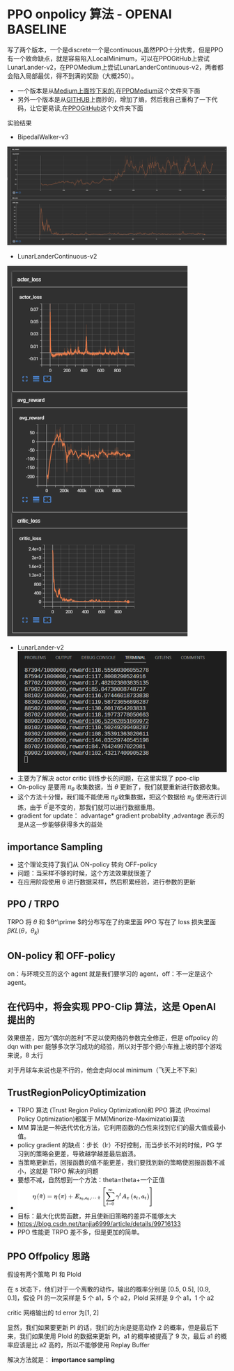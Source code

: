 # PPO onpolicy 算法 - OPENAI BASELINE

写了两个版本，一个是discrete一个是continuous,虽然PPO十分优秀，但是PPO有一个致命缺点，就是容易陷入LocalMinimum，可以在PPOGitHub上尝试LunarLander-v2，在PPOMedium上尝试LunarLanderContinuous-v2，两者都会陷入局部最优，得不到满的奖励（大概250）。

- 一个版本是从[Medium上面抄下来的](https://medium.com/analytics-vidhya/coding-ppo-from-scratch-with-pytorch-part-1-4-613dfc1b14c8),在[PPOMedium](./PPOMedium/)这个文件夹下面
- 另外一个版本是从[GITHUB](https://github.com/tomasspangelo/proximal-policy-optimization)上面抄的，增加了熵，然后我自己重构了一下代码，让它更易读,在[PPOGitHub](./PPOGitHub/)这个文件夹下面

实验结果

- BipedalWalker-v3

![BipedalWalker-v3](./lossBipedalWalker-v3.png)

- LunarLanderContinuous-v2

![lunarlander](./LunarLanderContinuous.png)

- LunarLander-v2
![v2](./LunarLander.png)
- 主要为了解决 actor critic 训练步长的问题，在这里实现了 ppo-clip
- On-policy 是要用 $π_θ$ 收集数据，当 $θ$ 更新了，我们就要重新进行数据收集。
- 这个方法十分慢，我们能不能使用 $\pi_{\theta^\prime}$收集数据，把这个数据给 $π_θ$ 使用进行训练，由于 $\theta^\prime$是不变的，那我们就可以进行数据重用。
- gradient for update： advantage\* gradient probablity ,advantage 表示的是从这一步能够获得多大的益处

## importance Sampling

- 这个理论支持了我们从 ON-policy 转向 OFF-policy
- 问题：当采样不够的时候，这个方法效果就很差了
- 在应用阶段使用 θ 进行数据采样，然后积累经验，进行参数的更新

## PPO / TRPO

TRPO 将 $θ$ 和 $θ^\prime $的分布写在了约束里面
PPO 写在了 loss 损失里面 $βKL(θ，θ_k)$

## ON-policy 和 OFF-policy

on：与环境交互的这个 agent 就是我们要学习的 agent，off：不一定是这个 agent。

## 在代码中，将会实现 PPO-Clip 算法，这是 OpenAI 提出的

效果很差，因为“偶尔的胜利”不足以使网络的参数完全修正，但是 offpolicy 的 dqn with per 能够多次学习成功的经验，所以对于那个把小车推上坡的那个游戏来说，8 太行

对于月球车来说也是不行的，他会走向local minimum（飞天上不下来）

## TrustRegionPolicyOptimization

- TRPO 算法 (Trust Region Policy Optimization)和 PPO 算法 (Proximal Policy Optimization)都属于 MM(Minorize-Maximizatio)算法
- MM 算法是一种迭代优化方法，它利用函数的凸性来找到它们的最大值或最小值。
- policy gradient 的缺点：步长（lr）不好控制，而当步长不对的时候，PG 学习到的策略会更差，导致越学越差最后崩溃。
- 当策略更新后，回报函数的值不能更差，我们要找到新的策略使回报函数不减小，这就是 TRPO 解决的问题
- 要想不减，自然想到一个方法：theta=theta+一个正值
- ![ar](./algorithm.png)
- 目标：最大化优势函数，并且使新旧策略的差异不能够太大
- <https://blog.csdn.net/tanjia6999/article/details/99716133>
- PPO 性能更 TRPO 差不多，但是更加的简单。

## PPO Offpolicy 思路

假设有两个策略 PI 和 PIold

在 s 状态下，他们对于一个离散的动作，输出的概率分别是 [0.5, 0.5], [0.9, 0.1]，假设 PI 的一次采样是 5 个 a1，5 个 a2，PIold 采样是 9 个 a1，1 个 a2

critic 网络输出的 td error 为[1, 2]

显然，我们如果要更新 PI 的话，我们的方向是提高动作 2 的概率，但是最后下来，我们如果使用 PIold 的数据来更新 PI，a1 的概率被提高了 9 次，最后 a1 的概率应该是比 a2 高的，所以不能够使用 Replay Buffer

解决方法就是： **importance sampling**
